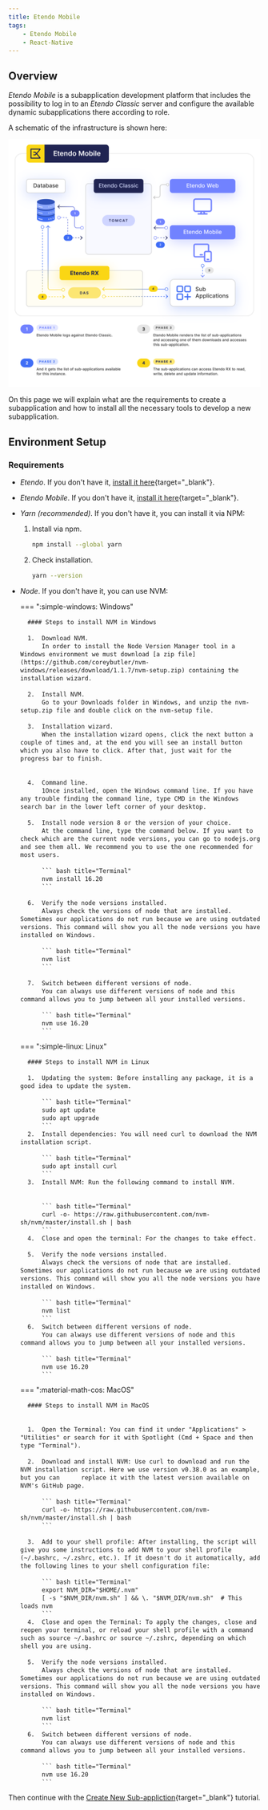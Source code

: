 ```yaml
---
title: Etendo Mobile
tags:
    - Etendo Mobile
    - React-Native
---
```

## Overview

*Etendo Mobile* is a subapplication development platform that includes the possibility to log in to an *Etendo Classic* server and configure the available dynamic subapplications there according to role. 

A schematic of the infrastructure is shown here:

![etendo-mobile-infrastructure.png](/assets/developer-guide/etendo-mobile/getting-started/etendo-mobile-infrastructure.png)

On this page we will explain what are the requirements to create a subapplication and how to install all the necessary tools to develop a new subapplication.

## Environment Setup

### Requirements
- *Etendo*. If you don't have it, [install it here](/developer-guide/etendo-rx/getting-started/){target="_blank"}.
- *Etendo Mobile*. If you don't have it, [install it here](/user-guide/etendo-mobile/getting-started/){target="_blank"}.
- *Yarn (recommended)*.  If you don't have it, you can install it via NPM:


    1. Install via npm.

        ``` bash title="Terminal"
        npm install --global yarn
        ```

    2. Check installation.

        ``` bash title="Terminal"
        yarn --version
        ```

- *Node*. If you don't have it, you can use NVM:

    === ":simple-windows: Windows"

        #### Steps to install NVM in Windows

        1.  Download NVM.
            In order to install the Node Version Manager tool in a Windows environment we must download [a zip file](https://github.com/coreybutler/nvm-windows/releases/download/1.1.7/nvm-setup.zip) containing the installation wizard.

        2.  Install NVM.
            Go to your Downloads folder in Windows, and unzip the nvm-setup.zip file and double click on the nvm-setup file.

        3.  Installation wizard.
            When the installation wizard opens, click the next button a couple of times and, at the end you will see an install button which you also have to click. After that, just wait for the progress bar to finish.


        4.  Command line.
            1Once installed, open the Windows command line. If you have any trouble finding the command line, type CMD in the Windows search bar in the lower left corner of your desktop.

        5.  Install node version 8 or the version of your choice.
            At the command line, type the command below. If you want to check which are the current node versions, you can go to nodejs.org and see them all. We recommend you to use the one recommended for most users.  

            ``` bash title="Terminal"
            nvm install 16.20
            ``` 

        6.  Verify the node versions installed.
            Always check the versions of node that are installed. Sometimes our applications do not run because we are using outdated versions. This command will show you all the node versions you have installed on Windows.

            ``` bash title="Terminal"
            nvm list
            ``` 

        7.  Switch between different versions of node.
            You can always use different versions of node and this command allows you to jump between all your installed versions.

            ``` bash title="Terminal"
            nvm use 16.20
            ``` 
    === ":simple-linux: Linux"

        #### Steps to install NVM in Linux

        1.  Updating the system: Before installing any package, it is a good idea to update the system.

            ``` bash title="Terminal"
            sudo apt update
            sudo apt upgrade
            ```
        2.  Install dependencies: You will need curl to download the NVM installation script.

            ``` bash title="Terminal"
            sudo apt install curl
            ```
        3.  Install NVM: Run the following command to install NVM.


            ``` bash title="Terminal"
            curl -o- https://raw.githubusercontent.com/nvm-sh/nvm/master/install.sh | bash
            ```
        4.  Close and open the terminal: For the changes to take effect.

        5.  Verify the node versions installed.
            Always check the versions of node that are installed. Sometimes our applications do not run because we are using outdated versions. This command will show you all the node versions you have installed on Windows.

            ``` bash title="Terminal"
            nvm list
            ``` 
        6.  Switch between different versions of node.
            You can always use different versions of node and this command allows you to jump between all your installed versions.

            ``` bash title="Terminal"
            nvm use 16.20
            ``` 
        
    === ":material-math-cos: MacOS"

        #### Steps to install NVM in MacOS


        1.  Open the Terminal: You can find it under "Applications" > "Utilities" or search for it with Spotlight (Cmd + Space and then type "Terminal").
        
        2.  Download and install NVM: Use curl to download and run the NVM installation script. Here we use version v0.38.0 as an example, but you can      replace it with the latest version available on NVM's GitHub page.

            ``` bash title="Terminal"
            curl -o- https://raw.githubusercontent.com/nvm-sh/nvm/master/install.sh | bash
            ```

        3.  Add to your shell profile: After installing, the script will give you some instructions to add NVM to your shell profile (~/.bashrc, ~/.zshrc, etc.). If it doesn't do it automatically, add the following lines to your shell configuration file:

            ``` bash title="Terminal"
            export NVM_DIR="$HOME/.nvm"
            [ -s "$NVM_DIR/nvm.sh" ] && \. "$NVM_DIR/nvm.sh"  # This loads nvm
            ```
        4.  Close and open the Terminal: To apply the changes, close and reopen your terminal, or reload your shell profile with a command such as source ~/.bashrc or source ~/.zshrc, depending on which shell you are using.

        5.  Verify the node versions installed.
            Always check the versions of node that are installed. Sometimes our applications do not run because we are using outdated versions. This command will show you all the node versions you have installed on Windows.

            ``` bash title="Terminal"
            nvm list
            ``` 
        6.  Switch between different versions of node.
            You can always use different versions of node and this command allows you to jump between all your installed versions.

            ``` bash title="Terminal"
            nvm use 16.20
            ``` 
Then continue with the [Create New Sub-appliction](/developer-guide/etendo-mobile/tutorials/create-new-subapplication/){target="_blank"} tutorial.